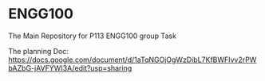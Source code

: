 # ENGG100
The Main Repository for P113 ENGG100 group Task

The planning Doc: https://docs.google.com/document/d/1aTqNGOjOgWzDibL7KfBWFIvv2rPWbAZbG-jAVFYWI3A/edit?usp=sharing
